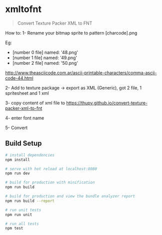# xmltofnt

> Convert Texture Packer XML to FNT

How to:
1- Rename your bitmap sprite to pattern [charcode].png

Eg:
- [number 0 file] named: '48.png'
- [number 1 file] named: '49.png'
- [number 2 file] named: '50.png'

http://www.theasciicode.com.ar/ascii-printable-characters/comma-ascii-code-44.html

2- Add to texture package -> export as XML (Generic), got 2 file, 1 spritesheet and 1 xml

3- copy content of xml file to https://thupv.github.io/convert-texture-packer-xml-to-fnt

4- enter font name

5- Convert

## Build Setup

``` bash
# install dependencies
npm install

# serve with hot reload at localhost:8080
npm run dev

# build for production with minification
npm run build

# build for production and view the bundle analyzer report
npm run build --report

# run unit tests
npm run unit

# run all tests
npm test
```
